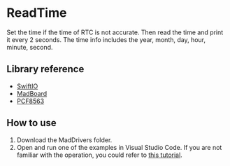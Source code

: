 # ReadTime

Set the time if the time of RTC is not accurate. Then read the time and print it every 2 seconds. The time info includes the year, month, day, hour, minute, second.

## Library reference

* [SwiftIO](https://github.com/madmachineio/SwiftIO)
* [MadBoard](https://github.com/madmachineio/MadBoards)
* [PCF8563](https://github.com/madmachineio/MadDrivers/tree/main/Sources/PCF8563/PCF8563.swift)

## How to use

1. Download the MadDrivers folder.
2. Open and run one of the examples in Visual Studio Code. If you are not familiar with the operation, you could refer to [this tutorial](https://docs.madmachine.io/overview/advanced/run-example).
 